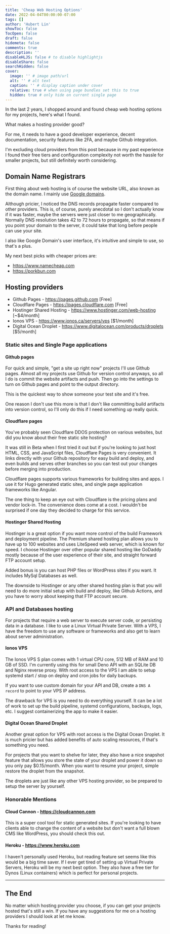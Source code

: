 ```yaml
---
title: 'Cheap Web Hosting Options'
date: 2022-04-04T00:00:00-07:00
tags: []
author: 'Hubert Lin'
showToc: false
TocOpen: false
draft: false
hidemeta: false
comments: true
description: ''
disableHLJS: false # to disable highlightjs
disableShare: false
searchHidden: false
cover:
  image: '' # image path/url
  alt: '' # alt text
  caption: '' # display caption under cover
  relative: true # when using page bundles set this to true
  hidden: true # only hide on current single page
---
```


In the last 2 years, I shopped around and found cheap web hosting options for my projects, here's what I found.

What makes a hosting provider good?

For me, it needs to have a good developer experience, decent documentation, security features like 2FA, and maybe Github integration.

I'm excluding cloud providers from this post because in my past experience I found their free tiers and configuration complexity not worth the hassle for smaller projects, but still definitely worth considering.

## Domain Name Registrars

First thing about web hosting is of course the website URL, also known as the domain name. I mainly use [Google domains](https://domains.google.com).

Although pricier, I noticed the DNS records propagate faster compared to other providers. This is, of course, purely anecdotal so I don't actually know if it was faster, maybe the servers were just closer to me geographically. Normally DNS resolution takes 42 to 72 hours to propagate, so that means if you point your domain to the server, it could take that long before people can use your site.

I also like Google Domain's user interface, it's intuitive and simple to use, so that's a plus.

My next best picks with cheaper prices are:

- <https://www.namecheap.com>
- <https://porkbun.com>

## Hosting providers

- Github Pages - <https://pages.github.com> [Free]
- Cloudflare Pages - <https://pages.cloudflare.com> [Free]
- Hostinger Shared Hosting - <https://www.hostinger.com/web-hosting> [~$4/month]
- Ionos VPS - <https://www.ionos.ca/servers/vps> [$1/month]
- Digital Ocean Droplet - <https://www.digitalocean.com/products/droplets> [$5/month]

### Static sites and Single Page applications

#### Github pages

For quick and simple, "get a site up right now" projects I'll use Github pages.
Almost all my projects use Github for version control anyways, so all I do is commit the website artifacts and push. Then go into the settings to turn on Github pages and point to the output directory.

This is the quickest way to show someone your test site and it's free.

One reason I don't use this more is that I don't like committing build artifacts into version control, so I'll only do this if I need something up really quick.

#### Cloudflare pages

You've probably seen Cloudflare DDOS protection on various websites, but did you know about their free static site hosting?

It was still in Beta when I first tried it out but if you're looking to just host HTML, CSS, and JavaScript files, Cloudflare Pages is very convenient. It links directly with your Github repository for easy build and deploy, and even builds and serves other branches so you can test out your changes before merging into production.

Cloudflare pages supports various frameworks for building sites and apps. I use it for Hugo generated static sites, and single page application frameworks like Angular.

The one thing to keep an eye out with Cloudflare is the pricing plans and vendor lock-in. The convenience does come at a cost. I wouldn't be surprised if one day they decided to charge for this service.

#### Hostinger Shared Hosting

Hostinger is a great option if you want more control of the build Framework and deployment pipeline. The Premium shared hosting plan allows you to have up to 100 websites and uses LiteSpeed web server, which is known for speed. I choose Hostinger over other popular shared hosting like GoDaddy mostly because of the user experience of their site, and straight forward FTP account setup.

Added bonus is you can host PHP files or WordPress sites if you want. It includes MySql Databases as well.

The downside to Hostinger or any other shared hosting plan is that you will need to do more initial setup with build and deploy, like Github Actions, and you have to worry about keeping that FTP account secure.

### API and Databases hosting

For projects that require a web server to execute server code, or persisting data in a database. I like to use a Linux Virtual Private Server. With a VPS, I have the freedom to use any software or frameworks and also get to learn about server administration.

#### Ionos VPS

The Ionos VPS S plan comes with 1 virtual CPU core, 512 MB of RAM and 10 GB of SSD. I'm currently using this for small Deno API with an SQLite DB and Nginx reverse proxy.
With root access to the VPS I am able to setup systemd start / stop on deploy and cron jobs for daily backups.

If you want to use custom domain for your API and DB, create a `DNS A record` to point to your VPS IP address.

The drawback for VPS is you need to do everything yourself. It can be a lot of work to set up the build pipeline, systemd configurations, backups, logs, etc. I suggest containerizing the app to make it easier.

#### Digital Ocean Shared Droplet

Another great option for VPS with root access is the Digital Ocean Droplet. It is much pricier but has added benefits of auto scaling resources, if that's something you need.

For projects that you want to shelve for later, they also have a nice snapshot feature that allows you store the state of your droplet and power it down so you only pay $0.15/month. When you want to resume your project, simple restore the droplet from the snapshot.

The droplets are just like any other VPS hosting provider, so be prepared to setup the server by yourself.

### Honorable Mentions

#### Cloud Cannon - <https://cloudcannon.com>

This is a super cool tool for static generated sites. If you're looking to have clients able to change the content of a website but don't want a full blown CMS like WordPress, you should check this out.

#### Heroku - <https://www.heroku.com>

I haven't personally used Heroku, but reading feature set seems like this would be a big time saver. If I ever get tired of setting up Virtual Private Servers, Heroku will be my next best option. They also have a free tier for Dynos (Linux containers) which is perfect for personal projects.

---

## The End

No matter which hosting provider you choose, if you can get your projects hosted that's still a win. If you have any suggestions for me on a hosting providers I should look at let me know.

Thanks for reading!

